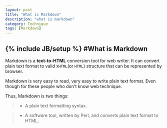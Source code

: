 ```yaml
---
layout: post
title: "What is Markdown"
description: "what is markdown"
category: Technique
tags: [Markdown]
---
```

{% include JB/setup %}
#What is Markdown
---

Markdown is a **text-to-HTML** conversion tool for web writer. It can convert plain text format to  valid `XHTML`(or `HTML`) structure that can be represented by browser.

<!--break-->

Markdown is very easy to read, very easy to write plain text format. Even though for these people who don't know web technique. 

Thus, Markdown is two things:
>- A  plain text formatting syntax.

>- A software tool, written by Perl, and converts plain text format to HTML.